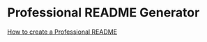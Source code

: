 # Professional README Generator 

[How to create a Professional README](https://coding-boot-camp.github.io/full-stack/github/professional-readme-guide)
